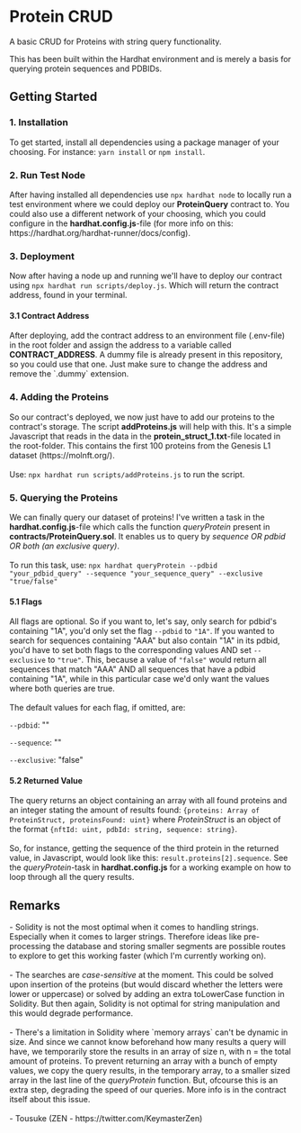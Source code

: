 # Protein CRUD

A basic CRUD for Proteins with string query functionality.

This has been built within the Hardhat environment and is merely a basis for querying protein sequences and PDBIDs.

<h2>Getting Started</h2>
<h3>1. Installation</h3>
To get started, install all dependencies using a package manager of your choosing. For instance: <code>yarn install</code> or <code>npm install</code>.

<h3>2. Run Test Node</h3>
After having installed all dependencies use <code>npx hardhat node</code> to locally run a test environment where we could deploy our <b>ProteinQuery</b> contract to.
You could also use a different network of your choosing, which you could configure in the <b>hardhat.config.js</b>-file (for more info on this: https://hardhat.org/hardhat-runner/docs/config).

<h3>3. Deployment</h3>
Now after having a node up and running we'll have to deploy our contract using <code>npx hardhat run scripts/deploy.js</code>. Which will return the contract address, found in your terminal.

<h4>3.1 Contract Address</h4>
After deploying, add the contract address to an environment file (.env-file) in the root folder and assign the address to a variable called <b>CONTRACT_ADDRESS</b>.
A dummy file is already present in this repository, so you could use that one. Just make sure to change the address and remove the `.dummy` extension.

<h3>4. Adding the Proteins</h3>
So our contract's deployed, we now just have to add our proteins to the contract's storage. The script <b>addProteins.js</b> will help with this. It's a simple Javascript that reads in the data in the <b>protein_struct_1.txt</b>-file located in the root-folder. This contains the first 100 proteins from the Genesis L1 dataset (https://molnft.org/).
</br>
</br>
Use: <code>npx hardhat run scripts/addProteins.js</code> to run the script.

<h3>5. Querying the Proteins</h3>
We can finally query our dataset of proteins! I've written a task in the <b>hardhat.config.js</b>-file which calls the function <i>queryProtein</i> present in <b>contracts/ProteinQuery.sol</b>. It enables us to query by <i>sequence OR pdbid OR both (an exclusive query)</i>. 
</br>
</br>
To run this task, use:
<code>npx hardhat queryProtein --pdbid "your_pdbid_query" --sequence "your_sequence_query" --exclusive "true/false"</code>

<h4>5.1 Flags</h4>
All flags are optional. So if you want to, let's say, only search for pdbid's containing "1A", you'd only set the flag <code>--pdbid</code> to <code>"1A"</code>. If you wanted to search for sequences containing "AAA" but also contain "1A" in its pdbid, you'd have to set both flags to the corresponding values AND set <code>--exclusive</code> to <code>"true"</code>. This, because a value of <code>"false"</code> would return all sequences that match "AAA" AND all sequences that have a pdbid containing "1A", while in this particular case we'd only want the values where both queries are true.
</br>
</br>
The default values for each flag, if omitted, are:

`--pdbid`: ""

`--sequence`: ""

`--exclusive`: "false"

<h4>5.2 Returned Value</h4>
The query returns an object containing an array with all found proteins and an integer stating the amount of results found: <code>{proteins: Array of ProteinStruct, proteinsFound: uint}</code> where <i>ProteinStruct</i> is an object of the format <code>{nftId: uint, pdbId: string, sequence: string}</code>.
</br>
</br>
So, for instance, getting the sequence of the third protein in the returned value, in Javascript, would look like this: <code>result.proteins[2].sequence</code>. See the <i>queryProtein</i>-task in <b>hardhat.config.js</b> for a working example on how to loop through all the query results.

<h2>Remarks</h2>
- Solidity is not the most optimal when it comes to handling strings. Especially when it comes to larger strings. Therefore ideas like pre-processing the database and storing smaller segments are possible routes to explore to get this working faster (which I'm currently working on).
</br>
</br>
- The searches are <i>case-sensitive</i> at the moment. This could be solved upon insertion of the proteins (but would discard whether the letters were lower or uppercase) or solved by adding an extra toLowerCase function in Solidity. But then again, Solidity is not optimal for string manipulation and this would degrade performance.
</br>
</br>
- There's a limitation in Solidity where `memory arrays` can't be dynamic in size. And since we cannot know beforehand how many results a query will have, we temporarily store the results in an array of size n, with n = the total amount of proteins. To prevent returning an array with a bunch of empty values, we copy the query results, in the temporary array, to a smaller sized array in the last line of the <i>queryProtein</i> function. But, ofcourse this is an extra step, degrading the speed of our queries. More info is in the contract itself about this issue.
</br>
</br>
- Tousuke (ZEN - https://twitter.com/KeymasterZen)
